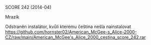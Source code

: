 SCORE 242 (2014-04)

Mrazík

Odstraněn instalátor, kvůli kterému čeština nešla nainstalovat
<br/>
https://github.com/hornster02/American_McGee-s_Alice-2000-CZ/raw/main/American_McGee's_Alice_2000_cestina_score_242.rar
